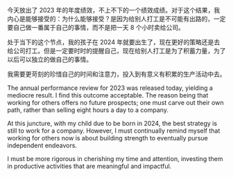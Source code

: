 今天放出了 2023 年的年度绩效，不上不下的一个绩效成绩。对于这个结果，我内心是能够接受的：为什么能够接受？是因为给别人打工是不可能有出路的，一定要自己做一番属于自己的事情，而不是把一天 8 个小时卖给公司。

处于当下的这个节点，我的孩子在 2024 年就要出生了，现在更好的策略还是去给公司打工。但是一定要时时的提醒自己，现在给别人打工是为了积蓄力量，为了以后可以独立的做自己的事情。

我需要更苛刻的珍惜自己的时间和注意力，投入到有意义有积累的生产活动中去。

The annual performance review for 2023 was released today, yielding a mediocre result. I find this outcome acceptable. The reason being that working for others offers no future prospects; one must carve out their own path, rather than selling eight hours a day to a company.

At this juncture, with my child due to be born in 2024, the best strategy is still to work for a company. However, I must continually remind myself that working for others now is about building strength to eventually pursue independent endeavors.

I must be more rigorous in cherishing my time and attention, investing them in productive activities that are meaningful and impactful.
